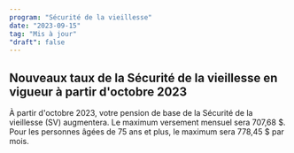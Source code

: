 ```yaml
---
program: "Sécurité de la vieillesse"
date: "2023-09-15"
tag: "Mis à jour"
"draft": false
---
```


## Nouveaux taux de la Sécurité de la vieillesse en vigueur à partir d'octobre 2023

À partir d'octobre 2023, votre pension de base de la Sécurité de la vieillesse (SV) augmentera. Le maximum versement mensuel sera 707,68 $. Pour les personnes âgées de 75 ans et plus, le maximum sera 778,45 $ par mois.